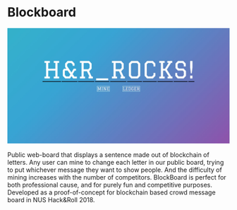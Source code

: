# Blockboard

![Alt Text](./blockboard.jpg)

Public web-board that displays a sentence made out of blockchain of letters. Any user can mine to change each letter in our public board, trying to put whichever message they want to show people. And the difficulty of mining increases with the number of competitors. BlockBoard is perfect for both professional cause, and for purely fun and competitive purposes. Developed as a proof-of-concept for blockchain based crowd message board in NUS Hack&Roll 2018.

